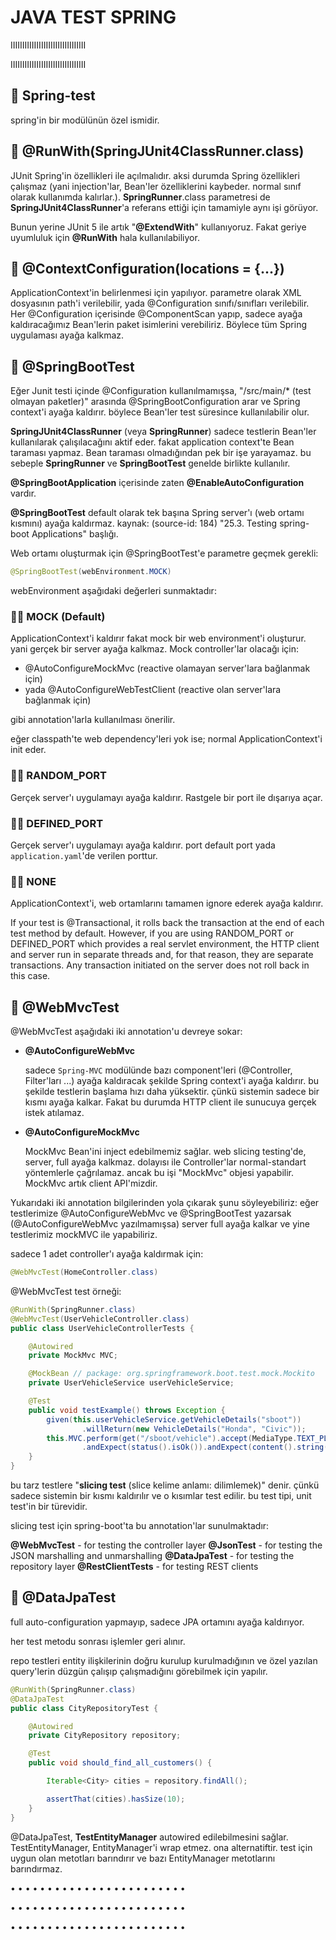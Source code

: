 # JAVA TEST SPRING

IIIIIIIIIIIIIIIIIIIIIIIIIIIIIIII

IIIIIIIIIIIIIIIIIIIIIIIIIIIIIIII

## 📌 Spring-test

spring'in bir modülünün özel ismidir.

## 📌 @RunWith(SpringJUnit4ClassRunner.class)

JUnit Spring'in özellikleri ile açılmalıdır. aksi durumda Spring özellikleri çalışmaz (yani injection'lar, Bean'ler özelliklerini kaybeder. normal sınıf olarak kullanımda kalırlar.). __SpringRunner__.class parametresi de __SpringJUnit4ClassRunner__'a referans ettiği için tamamiyle aynı işi görüyor.

Bunun yerine JUnit 5 ile artık "__@ExtendWith__" kullanıyoruz. Fakat geriye uyumluluk için __@RunWith__ hala kullanılabiliyor.

## 📌 @ContextConfiguration(locations = {...})

ApplicationContext'in belirlenmesi için yapılıyor. parametre olarak XML dosyasının path'i verilebilir, yada @Configuration sınıfı/sınıfları verilebilir. Her @Configuration içerisinde @ComponentScan yapıp, sadece ayağa kaldıracağımız Bean'lerin paket isimlerini verebiliriz. Böylece tüm Spring uygulaması ayağa kalkmaz.

## 📌 @SpringBootTest

Eğer Junit testi içinde @Configuration kullanılmamışsa, "/src/main/* (test olmayan paketler)" arasında @SpringBootConfiguration arar ve Spring context'i ayağa kaldırır. böylece Bean'ler test süresince kullanılabilir olur.

__SpringJUnit4ClassRunner__ (veya __SpringRunner__) sadece testlerin Bean'ler kullanılarak çalışılacağını aktif eder. fakat application context'te Bean taraması yapmaz. Bean taraması olmadığından pek bir işe yarayamaz. bu sebeple __SpringRunner__ ve __SpringBootTest__ genelde birlikte kullanılır.

__@SpringBootApplication__ içerisinde zaten __@EnableAutoConfiguration__ vardır.

__@SpringBootTest__ default olarak tek başına Spring server'ı (web ortamı kısmını) ayağa kaldırmaz. kaynak: (source-id: 184) "25.3. Testing spring-boot Applications" başlığı.

Web ortamı oluşturmak için @SpringBootTest'e parametre geçmek gerekli:

```java
@SpringBootTest(webEnvironment.MOCK)
```

webEnvironment aşağıdaki değerleri sunmaktadır:

### 📌📌 MOCK (Default)

ApplicationContext'i kaldırır fakat mock bir web environment'i oluşturur. yani gerçek bir server ayağa kalkmaz. Mock controller'lar olacağı için:

- @AutoConfigureMockMvc (reactive olamayan server'lara bağlanmak için)
- yada @AutoConfigureWebTestClient (reactive olan server'lara bağlanmak için)

gibi annotation'larla kullanılması önerilir.

eğer classpath'te web dependency'leri yok ise; normal ApplicationContext'i init eder.

### 📌📌 RANDOM_PORT

Gerçek server'ı uygulamayı ayağa kaldırır. Rastgele bir port ile dışarıya açar.

### 📌📌 DEFINED_PORT

Gerçek server'ı uygulamayı ayağa kaldırır. port default port yada `application.yaml`'de verilen porttur.

### 📌📌 NONE

ApplicationContext'i, web ortamlarını tamamen ignore ederek ayağa kaldırır.

If your test is @Transactional, it rolls back the transaction at the end of each test method by default. However, if you are using RANDOM_PORT or DEFINED_PORT which provides a real servlet environment, the HTTP client and server run in separate threads and, for that reason, they are separate transactions. Any transaction initiated on the server does not roll back in this case.

## 📌 @WebMvcTest

@WebMvcTest aşağıdaki iki annotation'u devreye sokar:

- __@AutoConfigureWebMvc__

  sadece `Spring-MVC` modülünde bazı component'leri (@Controller, Filter'ları ...) ayağa kaldıracak şekilde Spring context'i ayağa kaldırır. bu şekilde testlerin başlama hızı daha yüksektir. çünkü sistemin sadece bir kısmı ayağa kalkar. Fakat bu durumda HTTP client ile sunucuya gerçek istek atılamaz.

- __@AutoConfigureMockMvc__

  MockMvc Bean'ini inject edebilmemiz sağlar. web slicing testing'de, server, full ayağa kalkmaz. dolayısı ile Controller'lar normal-standart yöntemlerle çağrılamaz. ancak bu işi "MockMvc" objesi yapabilir. MockMvc artık client API'mizdir.

Yukarıdaki iki annotation bilgilerinden yola çıkarak şunu söyleyebiliriz: eğer testlerimize @AutoConfigureWebMvc ve @SpringBootTest yazarsak (@AutoConfigureWebMvc yazılmamışsa) server full ayağa kalkar ve yine testlerimiz mockMVC ile yapabiliriz.

sadece 1 adet controller'ı ayağa kaldırmak için:

```java
@WebMvcTest(HomeController.class)
```

@WebMvcTest test örneği:

```java
@RunWith(SpringRunner.class)
@WebMvcTest(UserVehicleController.class)
public class UserVehicleControllerTests {

    @Autowired
    private MockMvc MVC;

    @MockBean // package: org.springframework.boot.test.mock.Mockito
    private UserVehicleService userVehicleService;

    @Test
    public void testExample() throws Exception {
        given(this.userVehicleService.getVehicleDetails("sboot"))
                .willReturn(new VehicleDetails("Honda", "Civic"));
        this.MVC.perform(get("/sboot/vehicle").accept(MediaType.TEXT_PLAIN))
                .andExpect(status().isOk()).andExpect(content().string("Honda Civic"));
    }
}
```

bu tarz testlere "__slicing test__ (slice kelime anlamı: dilimlemek)" denir. çünkü sadece sistemin bir kısmı kaldırılır ve o kısımlar test edilir. bu test tipi, unit test'in bir türevidir.

slicing test için spring-boot'ta bu annotation'lar sunulmaktadır:

__@WebMvcTest__ - for testing the controller layer
__@JsonTest__ - for testing the JSON marshalling and unmarshalling
__@DataJpaTest__ - for testing the repository layer
__@RestClientTests__ - for testing REST clients

## 📌 @DataJpaTest

full auto-configuration yapmayıp, sadece JPA ortamını ayağa kaldırıyor.

her test metodu sonrası işlemler geri alınır.

repo testleri entity ilişkilerinin doğru kurulup kurulmadığının ve özel yazılan query'lerin düzgün çalışıp çalışmadığını görebilmek için yapılır.

```java
@RunWith(SpringRunner.class)
@DataJpaTest
public class CityRepositoryTest {

    @Autowired
    private CityRepository repository;

    @Test
    public void should_find_all_customers() {

        Iterable<City> cities = repository.findAll();

        assertThat(cities).hasSize(10);
    }
}
```

@DataJpaTest, __TestEntityManager__ autowired edilebilmesini sağlar. TestEntityManager, EntityManager'i wrap etmez. ona alternatiftir. test için uygun olan metotları barındırır ve bazı EntityManager metotlarını barındırmaz.

• • • • • • • • • • • • • • • • • • • • • • • •

• • • • • • • • • • • • • • • • • • • • • • • •

• • • • • • • • • • • • • • • • • • • • • • • •
